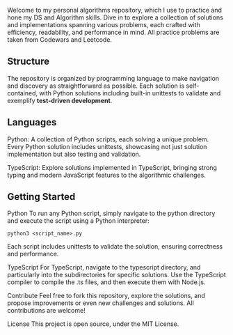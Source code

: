 Welcome to my personal algorithms repository, which I use to practice and hone my DS and Algorithm skills. Dive in to explore a collection of solutions and implementations spanning various problems, each crafted with efficiency, readability, and performance in mind. All practice problems are taken from Codewars and Leetcode.

## Structure
The repository is organized by programming language to make navigation and discovery as straightforward as possible. Each solution is self-contained, with Python solutions including built-in unittests to validate and exemplify **test-driven development**.

## Languages
Python: A collection of Python scripts, each solving a unique problem. Every Python solution includes unittests, showcasing not just solution implementation but also testing and validation.

TypeScript: Explore solutions implemented in TypeScript, bringing strong typing and modern JavaScript features to the algorithmic challenges.

## Getting Started
Python
To run any Python script, simply navigate to the python directory and execute the script using a Python interpreter:
```
python3 <script_name>.py
```

Each script includes unittests to validate the solution, ensuring correctness and performance.

TypeScript
For TypeScript, navigate to the typescript directory, and particularly into the subdirectories for specific solutions. Use the TypeScript compiler to compile the .ts files, and then execute them with Node.js.

Contribute
Feel free to fork this repository, explore the solutions, and propose improvements or even new challenges and solutions. All contributions are welcome!

License
This project is open source, under the MIT License.